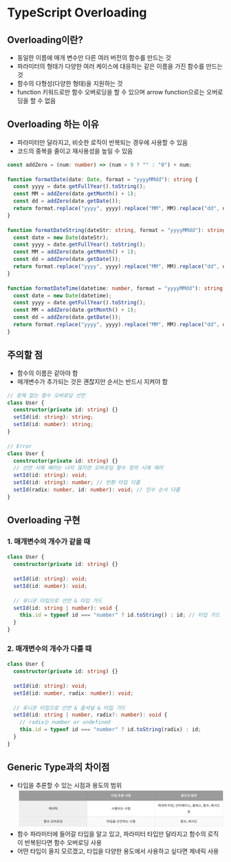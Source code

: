 # TypeScript Overloading

## Overloading이란?

- 동일한 이름에 매개 변수만 다른 여러 버전의 함수를 만드는 것
- 파라미터의 형태가 다양한 여러 케이스에 대응하는 같은 이름을 가진 함수를 만드는 것
- 함수의 다형성(다양한 형태)을 지원하는 것
- function 키워드로만 함수 오버로딩을 할 수 있으며 arrow function으로는 오버로딩을 할 수 없음

## Overloading 하는 이유

- 파라미터만 달라지고, 비슷한 로직이 반복되는 경우에 사용할 수 있음
- 코드의 중복을 줄이고 재사용성을 높일 수 있음

```ts
const addZero = (num: number) => (num > 9 ? "" : "0") + num;

function formatDate(date: Date, format = "yyyyMMdd"): string {
  const yyyy = date.getFullYear().toString();
  const MM = addZero(date.getMonth() + 1);
  const dd = addZero(date.getDate());
  return format.replace("yyyy", yyyy).replace("MM", MM).replace("dd", dd);
}

function formatDateString(dateStr: string, format = "yyyyMMdd"): string {
  const date = new Date(dateStr);
  const yyyy = date.getFullYear().toString();
  const MM = addZero(date.getMonth() + 1);
  const dd = addZero(date.getDate());
  return format.replace("yyyy", yyyy).replace("MM", MM).replace("dd", dd);
}

function formatDateTime(datetime: number, format = "yyyyMMdd"): string {
  const date = new Date(datetime);
  const yyyy = date.getFullYear().toString();
  const MM = addZero(date.getMonth() + 1);
  const dd = addZero(date.getDate());
  return format.replace("yyyy", yyyy).replace("MM", MM).replace("dd", dd);
}
```

## 주의할 점

- 함수의 이름은 같아야 함
- 매개변수가 추가되는 것은 괜찮지만 순서는 반드시 지켜야 함

```ts
// 문제 없는 함수 오버로딩 선언
class User {
  constructor(private id: string) {}
  setId(id: string): string;
  setId(id: number): string;
}

// Error
class User {
  constructor(private id: string) {}
  // 선언 시에 에러는 나지 않지만 오버로딩 함수 정의 시에 에러
  setId(id: string): void;
  setId(id: string): number; // 반환 타입 다름
  setId(radix: number, id: number): void; // 인수 순서 다름
}
```

## Overloading 구현

### 1. 매개변수의 개수가 같을 때

```ts
class User {
  constructor(private id: string) {}

  setId(id: string): void;
  setId(id: number): void;

  // 유니온 타입으로 선언 & 타입 가드
  setId(id: string | number): void {
    this.id = typeof id === "number" ? id.toString() : id; // 타입 가드
  }
}
```

### 2. 매개변수의 개수가 다를 때

```ts
class User {
  constructor(private id: string) {}

  setId(id: string): void;
  setId(id: number, radix: number): void;

  // 유니온 타입으로 선언 & 옵셔널 & 타입 가드
  setId(id: string | number, radix?: number): void {
    // radix는 number or undefined
    this.id = typeof id === "number" ? id.toString(radix) : id;
  }
}
```

## Generic Type과의 차이점

- 타입을 추론할 수 있는 시점과 용도의 범위
  ![타입추론](../../_image/overloading.png)
- 함수 파라미터에 들어갈 타입을 알고 있고, 파라미터 타입만 달라지고 함수의 로직이 반복된다면 함수 오버로딩 사용
- 어떤 타입이 올지 모르겠고, 타입을 다양한 용도에서 사용하고 싶다면 제네릭 사용
